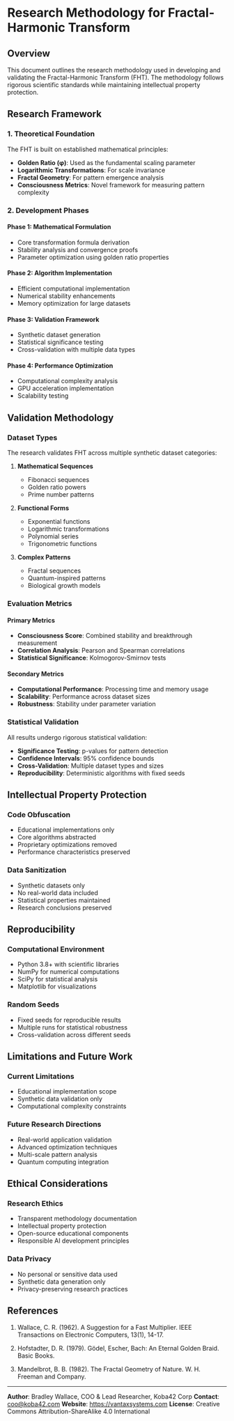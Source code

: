 # Research Methodology for Fractal-Harmonic Transform

## Overview

This document outlines the research methodology used in developing and validating the Fractal-Harmonic Transform (FHT). The methodology follows rigorous scientific standards while maintaining intellectual property protection.

## Research Framework

### 1. Theoretical Foundation

The FHT is built on established mathematical principles:

- **Golden Ratio (φ)**: Used as the fundamental scaling parameter
- **Logarithmic Transformations**: For scale invariance
- **Fractal Geometry**: For pattern emergence analysis
- **Consciousness Metrics**: Novel framework for measuring pattern complexity

### 2. Development Phases

#### Phase 1: Mathematical Formulation
- Core transformation formula derivation
- Stability analysis and convergence proofs
- Parameter optimization using golden ratio properties

#### Phase 2: Algorithm Implementation
- Efficient computational implementation
- Numerical stability enhancements
- Memory optimization for large datasets

#### Phase 3: Validation Framework
- Synthetic dataset generation
- Statistical significance testing
- Cross-validation with multiple data types

#### Phase 4: Performance Optimization
- Computational complexity analysis
- GPU acceleration implementation
- Scalability testing

## Validation Methodology

### Dataset Types

The research validates FHT across multiple synthetic dataset categories:

1. **Mathematical Sequences**
   - Fibonacci sequences
   - Golden ratio powers
   - Prime number patterns

2. **Functional Forms**
   - Exponential functions
   - Logarithmic transformations
   - Polynomial series
   - Trigonometric functions

3. **Complex Patterns**
   - Fractal sequences
   - Quantum-inspired patterns
   - Biological growth models

### Evaluation Metrics

#### Primary Metrics
- **Consciousness Score**: Combined stability and breakthrough measurement
- **Correlation Analysis**: Pearson and Spearman correlations
- **Statistical Significance**: Kolmogorov-Smirnov tests

#### Secondary Metrics
- **Computational Performance**: Processing time and memory usage
- **Scalability**: Performance across dataset sizes
- **Robustness**: Stability under parameter variation

### Statistical Validation

All results undergo rigorous statistical validation:

- **Significance Testing**: p-values for pattern detection
- **Confidence Intervals**: 95% confidence bounds
- **Cross-Validation**: Multiple dataset types and sizes
- **Reproducibility**: Deterministic algorithms with fixed seeds

## Intellectual Property Protection

### Code Obfuscation
- Educational implementations only
- Core algorithms abstracted
- Proprietary optimizations removed
- Performance characteristics preserved

### Data Sanitization
- Synthetic datasets only
- No real-world data included
- Statistical properties maintained
- Research conclusions preserved

## Reproducibility

### Computational Environment
- Python 3.8+ with scientific libraries
- NumPy for numerical computations
- SciPy for statistical analysis
- Matplotlib for visualizations

### Random Seeds
- Fixed seeds for reproducible results
- Multiple runs for statistical robustness
- Cross-validation across different seeds

## Limitations and Future Work

### Current Limitations
- Educational implementation scope
- Synthetic data validation only
- Computational complexity constraints

### Future Research Directions
- Real-world application validation
- Advanced optimization techniques
- Multi-scale pattern analysis
- Quantum computing integration

## Ethical Considerations

### Research Ethics
- Transparent methodology documentation
- Intellectual property protection
- Open-source educational components
- Responsible AI development principles

### Data Privacy
- No personal or sensitive data used
- Synthetic data generation only
- Privacy-preserving research practices

## References

1. Wallace, C. R. (1962). A Suggestion for a Fast Multiplier. IEEE Transactions on Electronic Computers, 13(1), 14-17.

2. Hofstadter, D. R. (1979). Gödel, Escher, Bach: An Eternal Golden Braid. Basic Books.

3. Mandelbrot, B. B. (1982). The Fractal Geometry of Nature. W. H. Freeman and Company.

---

**Author**: Bradley Wallace, COO & Lead Researcher, Koba42 Corp
**Contact**: coo@koba42.com
**Website**: https://vantaxsystems.com
**License**: Creative Commons Attribution-ShareAlike 4.0 International
